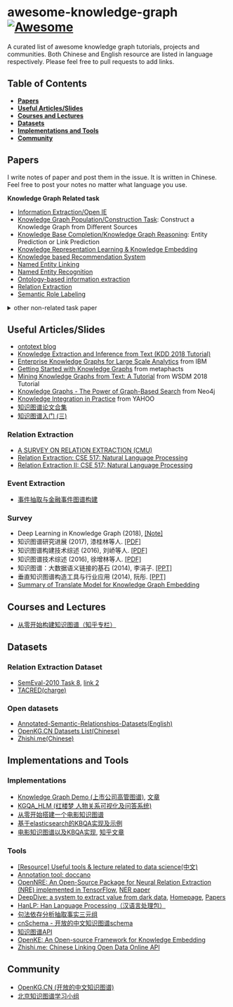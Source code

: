 # awesome-knowledge-graph[![Awesome](https://cdn.rawgit.com/sindresorhus/awesome/d7305f38d29fed78fa85652e3a63e154dd8e8829/media/badge.svg)](https://github.com/sindresorhus/awesome)

A curated list of awesome knowledge graph tutorials, projects and communities.
Both Chinese and English resource are listed in language respectively.
Please feel free to pull requests to add links.


## Table of Contents

* **[Papers](#papers)**
* **[Useful Articles/Slides](#useful-articlesslides)**
* **[Courses and Lectures](#courses-and-lectures)**
* **[Datasets](#datasets)**
* **[Implementations and Tools](#implementations-and-tools)**
* **[Community](#community)**

<!--* **[Articles](#articles)**-->

## Papers

I write notes of paper and post them in the issue. It is written in Chinese. Feel free to post your notes no matter what language you use.

**Knowledge Graph Related task**


- [Information Extraction/Open IE](https://github.com/BrambleXu/knowledge-graph-learning/issues?utf8=✓&q=+label%3AIE%28T%29+)
- [Knowledge Graph Population/Construction Task](https://github.com/BrambleXu/knowledge-graph-learning/issues?utf8=✓&q=label%3AKGP%2FKGC%28T%29+): Construct a Knowledge Graph from Different Sources
- [Knowledge Base Completion/Knowledge Graph Reasoning](https://github.com/BrambleXu/knowledge-graph-learning/issues?q=is%3Aissue+is%3Aopen+label%3AKBC%2FKGR%28T%29): Entity Prediction or Link Prediction
- [Knowledge Representation Learning & Knowledge Embedding](https://github.com/BrambleXu/knowledge-graph-learning/issues?utf8=%E2%9C%93&q=label%3AKRL%2FKGE%28%28T%2FM%29+)
- [Knowledge based Recommendation System](https://github.com/BrambleXu/knowledge-graph-learning/issues/250)
- [Named Entity Linking](https://github.com/BrambleXu/knowledge-graph-learning/issues?utf8=✓&q=+label%3ANEL%28T%29+)
- [Named Entity Recognition](https://github.com/BrambleXu/knowledge-graph-learning/issues?utf8=✓&q=label%3ANER%28T%29+)
- [Ontology-based information extraction](https://github.com/BrambleXu/knowledge-graph-learning/issues?utf8=✓&q=+label%3AOBIE%28T%29+)
- [Relation Extraction](https://github.com/BrambleXu/knowledge-graph-learning/issues?utf8=✓&q=label%3ARE%28T%29+)
- [Semantic Role Labeling](https://github.com/BrambleXu/knowledge-graph-learning/issues?utf8=✓&q=label%3ASRL%28T%29+)

<details><summary>other non-related task paper</summary>
<p>

**Tag with task**

- [Annotation](https://github.com/BrambleXu/knowledge-graph-learning/issues?utf8=✓&q=label%3AAnnotation%28T%29+)
- [Coreference Resolution](https://github.com/BrambleXu/knowledge-graph-learning/issues?utf8=✓&q=+label%3ACR%28T%29+)
- [Data Augmentation](https://github.com/BrambleXu/knowledge-graph-learning/issues?q=is%3Aopen+is%3Aissue+label%3ADataAug%28T%29)
- [Dependency Parsing](https://github.com/BrambleXu/knowledge-graph-learning/issues?utf8=✓&q=label%3ADP%28T%29+)
- [Domain Adaptation/Domain Specific](https://github.com/BrambleXu/knowledge-graph-learning/issues?utf8=✓&q=label%3ADA%28T%29+)
- [Natural Language Understanding](https://github.com/BrambleXu/knowledge-graph-learning/issues?utf8=✓&q=label%3ANLU%28T%29+)
- [Neural Machine Translation](https://github.com/BrambleXu/knowledge-graph-learning/issues?utf8=✓&q=+label%3ANMT%28T%29+)
- [Question Answering/Machine Comprehension](https://github.com/BrambleXu/knowledge-graph-learning/issues?utf8=✓&q=label%3AQA%28T%29+)
- [Recommendation](https://github.com/BrambleXu/knowledge-graph-learning/issues?q=is%3Aopen+is%3Aissue+label%3ARecommendation%28T%29)
- [Relational Reasoning](https://github.com/BrambleXu/knowledge-graph-learning/issues?q=label%3ARR%28T%29)
- [Summarization](https://github.com/BrambleXu/knowledge-graph-learning/issues?q=is%3Aopen+is%3Aissue+label%3ASummarization%28T%29)
- [Slot Filling](https://github.com/BrambleXu/knowledge-graph-learning/issues?utf8=✓&q=+label%3ASF%28T%29+)
- [Text Classification](https://github.com/BrambleXu/knowledge-graph-learning/issues?q=label%3ATC%28T%29)


**Tag with Model**

- [BERT](https://github.com/BrambleXu/knowledge-graph-learning/issues?q=label%3ABERT%28M%29)
- [Embedding/Pre-train Model/Task](https://github.com/BrambleXu/knowledge-graph-learning/issues?utf8=✓&q=+label%3AEmbedding+)
- [End-to-end Model](https://github.com/BrambleXu/knowledge-graph-learning/issues?utf8=✓&q=label%3AE2E%28M%29+)
- [Graph Neural Network](https://github.com/BrambleXu/knowledge-graph-learning/issues?utf8=✓&q=label%3AGNN%28M%29+)
- [Multi-Task/Joint Learning](https://github.com/BrambleXu/knowledge-graph-learning/issues?utf8=✓&q=+label%3AMTL%28M%29+)
- [Transformer Based Model](https://github.com/BrambleXu/knowledge-graph-learning/issues?utf8=✓&q=+label%3ATransformer%28M%29+)

</p>
</details>



## Useful Articles/Slides

* [ontotext blog](https://www.ontotext.com/category/business/)
* [Knowledge Extraction and Inference from Text (KDD 2018 Tutorial)](https://sites.google.com/site/keit2018kdd/)
* [Enterprise	Knowledge	Graphs for Large	Scale	Analytics](https://cci.drexel.edu/bigdata/bigdata2017/files/Tutorial1-1.pdf) from IBM
* [Getting Started with Knowledge Graphs](https://www.slideshare.net/phaase/getting-started-with-knowledge-graphs) from metaphacts
* [Mining Knowledge Graphs from Text: A Tutorial](https://kgtutorial.github.io) from WSDM 2018 Tutorial
* [Knowledge Graphs - The Power of Graph-Based Search](https://www.slideshare.net/neo4j/knowledge-graphs-the-power-of-graphbased-search) from Neo4j
* [Knowledge Integration in Practice](https://www.slideshare.net/pmika/knowledge-integration-in-practice) from YAHOO
* [知识图谱论文合集](https://zhuanlan.zhihu.com/p/44904796)
* [知识图谱入门 (三)](http://pelhans.com/2018/03/19/xiaoxiangkg-note3/#%E4%BA%8B%E4%BB%B6%E6%8A%BD%E5%8F%96)

### Relation Extraction

* [A SURVEY ON RELATION EXTRACTION (CMU)](http://www.cs.cmu.edu/~nbach/papers/A-survey-on-Relation-Extraction-Slides.pdf)
* [Relation Extraction: CSE 517: Natural Language Processing](https://courses.cs.washington.edu/courses/cse517/13wi/slides/cse517wi13-RelationExtraction.pdf)
* [Relation Extraction II: CSE 517: Natural Language Processing](https://courses.cs.washington.edu/courses/cse517/13wi/slides/cse517wi13-RelationExtractionII.pdf)


### Event Extraction

* [事件抽取与金融事件图谱构建](https://www.jiqizhixin.com/articles/2018-10-17-12)


### Survey

* Deep Learning in Knowledge Graph (2018), [[Note]](https://github.com/BrambleXu/knowledge-graph-learning/issues/31)
* 知识图谱研究进展 (2017), 漆桂林等人. [[PDF]](http://tie.istic.ac.cn/ch/reader/create_pdf.aspx?file_no=201701002&flag=&journal_id=qbgc&year_id=2017)
* 知识图谱构建技术综述 (2016), 刘峤等人. [[PDF]](http://crad.ict.ac.cn/CN/article/downloadArticleFile.do?attachType=PDF&id=3127)
* 知识图谱技术综述 (2016), 徐增林等人. [[PDF]](http://www.xml-data.org/dzkj-nature/html/201645589.htm)
* 知识图谱：大数据语义链接的基石 (2014), 李涓子. [[PPT]](http://bj.bcebos.com/cips-upload/kg2/kg2_ljz.pdf)
* 垂直知识图谱构造工具与行业应用 (2014), 阮彤. [[PPT]](http://bj.bcebos.com/cips-upload/kg2/kg2_rt.pdf)
* [Summary of Translate Model for Knowledge Graph Embedding](https://medium.com/@zhuixiyou/summary-of-translate-model-for-knowledge-graph-embedding-29042be64273)


## Courses and Lectures

* [从零开始构建知识图谱（知乎专栏）](https://zhuanlan.zhihu.com/c_1018901137012928512)


## Datasets

### Relation Extraction Dataset

- [SemEval-2010 Task 8](https://github.com/sahitya0000/Relation-Classification), [link 2](https://github.com/shashwath94/Relation-Extraction-using-CNN)
- [TACRED(charge)](https://nlp.stanford.edu/projects/tacred/)

### Open datasets

* [Annotated-Semantic-Relationships-Datasets(English)](https://github.com/davidsbatista/Annotated-Semantic-Relationships-Datasets)
* [OpenKG.CN Datasets List(Chinese)](http://openkg.cn/dataset)
* [Zhishi.me(Chinese)](http://zhishi.me/)

## Implementations and Tools

### Implementations

* [Knowledge Graph Demo (上市公司高管图谱)](https://github.com/Shuang0420/knowledge_graph_demo), [文章](http://www.shuang0420.com/2017/09/05/%E9%A1%B9%E7%9B%AE%E5%AE%9E%E6%88%98-%E7%9F%A5%E8%AF%86%E5%9B%BE%E8%B0%B1%E5%88%9D%E6%8E%A2/)
* [KGQA_HLM (红楼梦 人物关系可视化及问答系统)](https://github.com/chizhu/KGQA_HLM)
* [从零开始搭建一个电影知识图谱](https://github.com/Pelhans/Z_knowledge_graph)
* [基于elasticsearch的KBQA实现及示例](http://www.openkg.cn/tool/elasticsearch-kbqa)
* [电影知识图谱以及KBQA实现](https://github.com/SimmerChan/KG-demo-for-movie), [知乎文章](https://zhuanlan.zhihu.com/p/33363861)



### Tools

* [[Resource] Useful tools & lecture related to data science(中文)](https://github.com/BrambleXu/knowledge-graph-learning/issues/131)
* [Annotation tool: doccano](https://github.com/chakki-works/doccano)
* [OpenNRE: An Open-Source Package for Neural Relation Extraction (NRE) implemented in TensorFlow](https://github.com/thunlp/OpenNRE/), [NER paper](https://github.com/thunlp/NREPapers)
* [DeepDive: a system to extract value from dark data](https://github.com/HazyResearch/deepdive), [Homepage](http://deepdive.stanford.edu/), [Papers](https://github.com/HazyResearch/deepdive/blob/master/doc/papers.md)
* [HanLP: Han Language Processing（汉语言处理包）](https://github.com/hankcs/HanLP)
* [句法依存分析抽取事实三元组](https://github.com/twjiang/fact_triple_extraction)
* [cnSchema - 开放的中文知识图谱schema](https://github.com/cnschema/cnschema)
* [知识图谱API](https://github.com/ownthink/KnowledgeGraph)
* [OpenKE: An Open-source Framework for Knowledge Embedding](https://github.com/thunlp/OpenKE)
* [Zhishi.me: Chinese Linking Open Data Online API](http://zhishi.me/)

## Community

* [OpenKG.CN (开放的中文知识图谱)](http://openkg.cn/)
* [北京知识图谱学习小组](https://github.com/memect/kg-beijing)




